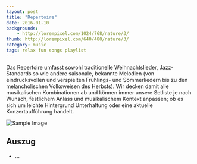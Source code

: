 ```yaml
---
layout: post
title: "Repertoire"
date: 2016-01-10
backgrounds:
    - http://lorempixel.com/1024/768/nature/3/
thumb: http://lorempixel.com/640/480/nature/3/
category: music
tags: relax fun songs playlist
---
```


Das Repertoire umfasst sowohl traditionelle Weihnachtslieder, Jazz-Standards so wie andere saisonale, bekannte Melodien (von eindrucksvollen und verspielten Frühlings- und Sommerliedern bis zu den melancholischen Volksweisen des Herbsts). Wir decken damit alle musikalischen Kombinationen ab und können immer unsere Setliste je nach Wunsch, festlichem Anlass und musikalischem Kontext anpassen; ob es sich um leichte Hintergrund Unterhaltung oder eine aktuelle Konzertaufführung handelt.

![Sample Image](http://lorempixel.com/1024/500/nature/3/)

## Auszug

* …
